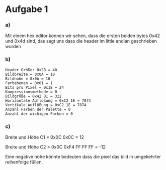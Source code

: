 # Aufgabe 1
### a)
Mit einem hex editor können wir sehen, dass die ersten beiden bytes
0x42 und 0x4d sind, das sagt uns dass die header im little endian
geschrieben wurden

### b)
```
Header Größe: 0x28 = 40
Bildbreite = 0x0A = 10
Bildhöhe = 0x0A = 10
Farbebenen = 0x01 = 1
Bits pro Pixel = 0x18 = 24
Kompressionsmethode = 0
Bildgröße = 0x42 01 = 322
Horizontale Auflößung = 0xC2 1E = 7874
Vertikale Auflößung = 0xC2 1E = 7874
Anzahl Farben der Palette = 0
Anzahl der wichigen Farben = 0
```

### c)

Breite und Höhe C1 = 0x0C 0x0C = 12

Breite und Höhe C2 = 0x0C 0xF4 FF FF FF = -12

Eine negative höhe könnte bedeuten dass die pixel das bild in umgekehrter
reihenfolge füllen.


